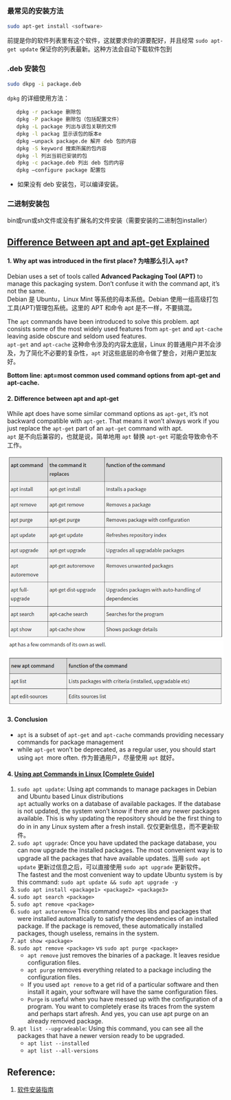 
### 最常见的安装方法
```bash
sudo apt-get install <software>
```
前提是你的软件列表里有这个软件，这就要求你的源要配好，并且经常 `sudo apt-get update` 保证你的列表最新。这种方法会自动下载软件包到

### .deb 安装包
```bash 
sudo dkpg -i package.deb
```
`dpkg` 的详细使用方法：
```bash
   dpkg -r package 删除包 
   dpkg -P package 删除包（包括配置文件）
   dpkg -L package 列出与该包关联的文件 
   dpkg -l packag 显示该包的版本e
   dpkg –unpack package.de 解开 deb 包的内容 
   dpkg -S keyword 搜索所属的包内容 
   dpkg -l 列出当前已安装的包
   dpkg -c package.deb 列出 deb 包的内容 
   dpkg –configure package 配置包
```

* 如果没有 deb 安装包，可以编译安装。

### 二进制安装包
bin或run或sh文件或没有扩展名的文件安装（需要安装的二进制包installer） 


## [Difference Between apt and apt-get Explained](https://itsfoss.com/apt-vs-apt-get-difference/)
#### 1. Why apt was introduced in the first place? 为啥那么引入 `apt`?
Debian uses a set of tools called **Advanced Packaging Tool (APT)** to manage this packaging system. Don’t confuse it with the command apt, it’s not the same.      
Debian 是 Ubuntu，Linux Mint 等系统的母本系统。Debian 使用一组高级打包工具(APT)管理包系统。这里的 APT 和命令 apt 是不一样，不要搞混。
          
The `apt` commands have been introduced to solve this problem. apt consists some of the most widely used features from `apt-get` and `apt-cache` leaving aside obscure and seldom used features.            
`apt-get` and `apt-cache` 这种命令涉及的内容太底层，Linux 的普通用户并不会涉及，为了简化不必要的复杂性，`apt` 对这些底层的命令做了整合，对用户更加友好。

**Bottom line: apt=most common used command options from apt-get and apt-cache.**

#### 2. Difference between apt and apt-get
While apt does have some similar command options as `apt-get`, it’s not backward compatible with `apt-get`. 
That means it won’t always work if you just replace the `apt-get` part of an `apt-get` command with apt.            
`apt` 是不向后兼容的，也就是说，简单地用 `apt` 替换 `apt-get` 可能会导致命令不工作。          

![](images/apt_commands_1.png)
![](images/apt_commands_2.png)

#### 3. Conclusion
* `apt` is a subset of `apt-get` and `apt-cache` commands providing necessary commands for package management
* while `apt-get` won’t be deprecated, as a regular user, you should start using `apt `more often. 作为普通用户，尽量使用 `apt` 就好。

#### 4. [Using apt Commands in Linux [Complete Guide]](https://itsfoss.com/apt-command-guide/) 
1. `sudo apt update`: Using apt commands to manage packages in Debian and Ubuntu based Linux distributions     
    `apt` actually works on a database of available packages. If the database is not updated, the system won’t know if there are any newer packages available. 
    This is why updating the repository should be the first thing to do in in any Linux system after a fresh install. 仅仅更新信息，而不更新软件。
2. `sudo apt upgrade`: 
    Once you have updated the package database, you can now upgrade the installed packages. The most convenient way is to upgrade all the packages that have available updates. 
    当用 `sudo apt update` 更新过信息之后，可以直接使用 `sudo apt upgrade` 更新软件。            
    The fastest and the most convenient way to update Ubuntu system is by this command: `sudo apt update && sudo apt upgrade -y`
3. `sudo apt install <package1> <package2> <package3>`
4. `sudo apt search <package>`
5. `sudo apt remove <package>`
6. `sudo apt autoremove`
    This command removes libs and packages that were installed automatically to satisfy the dependencies of an installed package. If the package is removed, these automatically installed packages, though useless, remains in the system.
7. `apt show <package>`
8. `sudo apt remove <package>` vs `sudo apt purge <package>`
    * `apt remove` just removes the binaries of a package. It leaves residue configuration files.
    * `apt purge` removes everything related to a package including the configuration files.
    * If you used `apt remove` to a get rid of a particular software and then install it again, your software will have the same configuration files.
    * `Purge` is useful when you have messed up with the configuration of a program. You want to completely erase its traces from the system and perhaps start afresh. And yes, you can use apt purge on an already removed package.
9. `apt list --upgradeable`: Using this command, you can see all the packages that have a newer version ready to be upgraded.
    * `apt list --installed`
    * `apt list --all-versions`

## Reference:
1. [软件安装指南](https://wiki.ubuntu.org.cn/%E8%BD%AF%E4%BB%B6%E5%AE%89%E8%A3%85%E6%8C%87%E5%8D%97)









